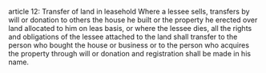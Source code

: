 article 12: Transfer of land in leasehold
Where a lessee sells, transfers by will or donation to others the house he built or the property he erected over land allocated to him on leas basis, or where the lessee dies, all the rights and obligations of the lessee attached to the land shall transfer to the person who bought the house or business or to the person who acquires the property through will or donation and registration shall be made in his name.
<ul>
</ul>
